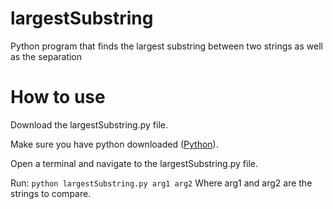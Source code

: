 # largestSubstring
Python program that finds the largest substring between two strings as well as the separation 

# How to use
Download the largestSubstring.py file.

Make sure you have python downloaded ([Python](https://www.python.org/downloads/)).

Open a terminal and navigate to the largestSubstring.py file.

Run:
`python largestSubstring.py arg1 arg2`
Where arg1 and arg2 are the strings to compare.
